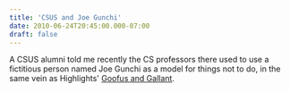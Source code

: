 ```yaml
---
title: 'CSUS and Joe Gunchi'
date: 2010-06-24T20:45:00.000-07:00
draft: false
---
```


A CSUS alumni told me recently the CS professors there used to use a fictitious person named Joe Gunchi as a model for things not to do, in the same vein as Highlights' [Goofus and Gallant](http://en.wikipedia.org/wiki/Highlights_for_Children#Goofus_.26_Gallant).